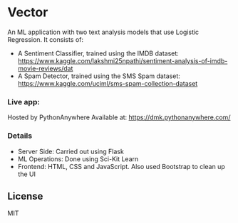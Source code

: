 # Vector



An ML application with two text analysis models that use Logistic Regression. It consists of:

  - A Sentiment Classifier, trained using the IMDB dataset: https://www.kaggle.com/lakshmi25npathi/sentiment-analysis-of-imdb-movie-reviews/dat
  - A Spam Detector, trained using the SMS Spam dataset: https://www.kaggle.com/uciml/sms-spam-collection-dataset

### Live app:
Hosted by PythonAnywhere
Available at: https://dmk.pythonanywhere.com/


### Details


- Server Side: Carried out using Flask
- ML Operations: Done using Sci-Kit Learn 
- Frontend: HTML, CSS and JavaScript. Also used Bootstrap to clean up the UI




License
----

MIT



